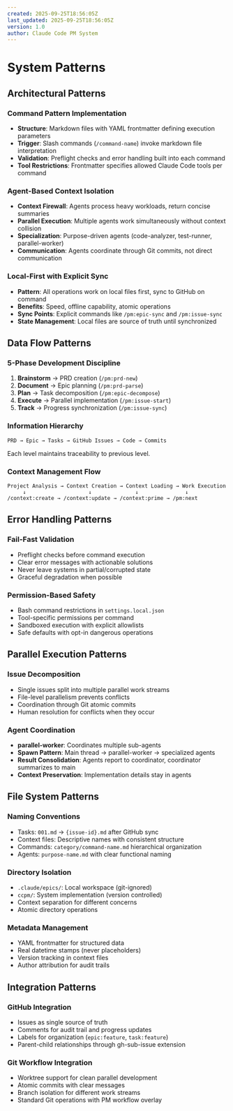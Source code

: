 ```yaml
---
created: 2025-09-25T18:56:05Z
last_updated: 2025-09-25T18:56:05Z
version: 1.0
author: Claude Code PM System
---
```


# System Patterns

## Architectural Patterns

### Command Pattern Implementation
- **Structure**: Markdown files with YAML frontmatter defining execution parameters
- **Trigger**: Slash commands (`/command-name`) invoke markdown file interpretation
- **Validation**: Preflight checks and error handling built into each command
- **Tool Restrictions**: Frontmatter specifies allowed Claude Code tools per command

### Agent-Based Context Isolation
- **Context Firewall**: Agents process heavy workloads, return concise summaries
- **Parallel Execution**: Multiple agents work simultaneously without context collision
- **Specialization**: Purpose-driven agents (code-analyzer, test-runner, parallel-worker)
- **Communication**: Agents coordinate through Git commits, not direct communication

### Local-First with Explicit Sync
- **Pattern**: All operations work on local files first, sync to GitHub on command
- **Benefits**: Speed, offline capability, atomic operations
- **Sync Points**: Explicit commands like `/pm:epic-sync` and `/pm:issue-sync`
- **State Management**: Local files are source of truth until synchronized

## Data Flow Patterns

### 5-Phase Development Discipline
1. **Brainstorm** → PRD creation (`/pm:prd-new`)
2. **Document** → Epic planning (`/pm:prd-parse`)
3. **Plan** → Task decomposition (`/pm:epic-decompose`)
4. **Execute** → Parallel implementation (`/pm:issue-start`)
5. **Track** → Progress synchronization (`/pm:issue-sync`)

### Information Hierarchy
```
PRD → Epic → Tasks → GitHub Issues → Code → Commits
```
Each level maintains traceability to previous level.

### Context Management Flow
```
Project Analysis → Context Creation → Context Loading → Work Execution
     ↓                    ↓              ↓               ↓
/context:create → /context:update → /context:prime → /pm:next
```

## Error Handling Patterns

### Fail-Fast Validation
- Preflight checks before command execution
- Clear error messages with actionable solutions
- Never leave systems in partial/corrupted state
- Graceful degradation when possible

### Permission-Based Safety
- Bash command restrictions in `settings.local.json`
- Tool-specific permissions per command
- Sandboxed execution with explicit allowlists
- Safe defaults with opt-in dangerous operations

## Parallel Execution Patterns

### Issue Decomposition
- Single issues split into multiple parallel work streams
- File-level parallelism prevents conflicts
- Coordination through Git atomic commits
- Human resolution for conflicts when they occur

### Agent Coordination
- **parallel-worker**: Coordinates multiple sub-agents
- **Spawn Pattern**: Main thread → parallel-worker → specialized agents
- **Result Consolidation**: Agents report to coordinator, coordinator summarizes to main
- **Context Preservation**: Implementation details stay in agents

## File System Patterns

### Naming Conventions
- Tasks: `001.md` → `{issue-id}.md` after GitHub sync
- Context files: Descriptive names with consistent structure
- Commands: `category/command-name.md` hierarchical organization
- Agents: `purpose-name.md` with clear functional naming

### Directory Isolation
- `.claude/epics/`: Local workspace (git-ignored)
- `ccpm/`: System implementation (version controlled)
- Context separation for different concerns
- Atomic directory operations

### Metadata Management
- YAML frontmatter for structured data
- Real datetime stamps (never placeholders)
- Version tracking in context files
- Author attribution for audit trails

## Integration Patterns

### GitHub Integration
- Issues as single source of truth
- Comments for audit trail and progress updates
- Labels for organization (`epic:feature`, `task:feature`)
- Parent-child relationships through gh-sub-issue extension

### Git Workflow Integration
- Worktree support for clean parallel development
- Atomic commits with clear messages
- Branch isolation for different work streams
- Standard Git operations with PM workflow overlay